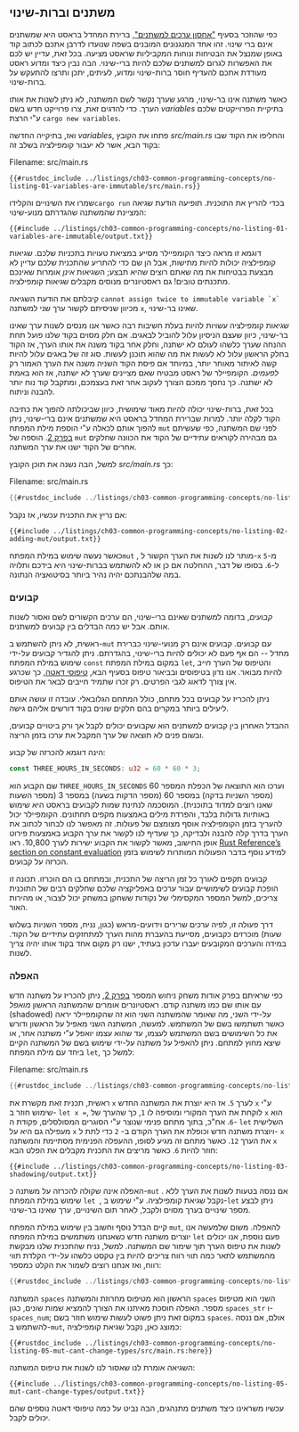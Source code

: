 ## משתנים וברות-שינוי

כפי שהוזכר בסעיף ["אחסון ערכים למשתנים"][storing-values-with-variables]<!-- ignore -->, ברירת המחדל בראסט היא שמשתנים אינם ברי שינוי. זהו אחד המנגנונים המובנים בשפה שנועדו לדרבן אתכם לכתוב קוד באופן שמנצל את הבטיחות ונוחות המקביליות שראסט מציעה. בכל זאת, עדיין יש לכם את האפשרות לגרום למשתנים שלכם להיות ברי-שינוי. הבה נבין כיצד ומדוע ראסט מעודדת אתכם להעדיף חוסר ברות-שינוי ומדוע, לעיתים, יתכן ותרצו להתעקש על ברות-שינוי.

כאשר משתנה אינו בר-שינוי, מרגע שערך נקשר לשם המשתנה, לא ניתן לשנות את אותו הערך. כדי להדגים זאת, צרו פרוייקט חדש בשם _variables_ בתיקיית הפרוייקטים שלכם ע"י הרצת `cargo new variables`.

ואז, בתיקייה החדשה _variables_, פתחו את הקובץ _src/main.rs_ והחליפו את הקוד שבו בקוד הבא, אשר לא יעבור קומפילציה בשלב זה:

<span class="filename">Filename: src/main.rs</span>

```rust,ignore,does_not_compile
{{#rustdoc_include ../listings/ch03-common-programming-concepts/no-listing-01-variables-are-immutable/src/main.rs}}
```

שמרו את השינויים והקלידו`cargo run` בכדי להריץ את התוכנית. תופיעה הודעת שגיאה המציינת שהמשתנה שהגדרתם מנוע-שינוי:

```console
{{#include ../listings/ch03-common-programming-concepts/no-listing-01-variables-are-immutable/output.txt}}
```

דוגמא זו מראה כיצד הקומפיילר מסייע במציאת טעויות בתכניות שלכם. שגיאות קומפילציה יכולות להיות מתישות, אבל הן שם כדי להתריע שהתכנית שלכם עדיין לא מבצעת בבטיחות את מה שאתם רוצים שהיא תבצע; השגיאות _אינן_ אומרות שאינכם מתכנתים טובים! גם ראסטיונרים מנוסים מקבלים שגיאות קומפילציה.

קיבלתם את הודעת השגיאה `` cannot assign twice to immutable variable `x` `` מכיוון שניסיתם לקשור ערך שני למשתנה `x`, שאינו בר-שינוי.

שגיאות קומפילציה עשויות להיות בעלת חשיבות רבה כאשר אנו מנסים לשנות ערך שאינו בר-שינוי, כיוון שעצם הניסיון עלול להוביל לבאגים. אם חלק מסוים בקוד שלנו פועל תחת ההנחה שערך כלשהו לעולם לא ישתנה, וחלק אחר בקוד משנה את אותו הערך, אז הקוד בחלק הראשון עלול לא לעשות את מה שהוא תוכנן לעשות. סוג זה של באגים עלול להיות קשה לאיתור מאוחר יותר, במיוחד אם פיסת הקוד השניה משנה את הערך האמור רק _לפעמים_. הקומפיילר של ראסט מבטיח שאם מציינים שערך לא ישתנה, אז הוא באמת לא ישתנה. כך נחסך ממכם הצורך לעקוב אחר זאת בעצמכם, ומתקבל קוד נוח יותר להבנה וניתוח.

בכל זאת, ברות-שינוי יכולה להיות מאוד שימושית, כיוון שביכולתה להפוך את כתיבה הקוד לקלה יותר. למרות שברירת המחדל בראסט היא שמשתנים אינם ברי-שינוי, ניתן להפוך אותם לכאלה ע"י הוספת מילת המפתח `mut` לפני שם המשתנה, כפי שעשיתם [בפרק 2][storing-values-with-variables]<!-- ignore -->. הוספה של `mut` גם מבהירה לקוראים עתידיים של הקוד את הכוונה שחלקים אחרים של הקוד ישנו את ערך המשתנה.

למשל, הבה נשנה את תוכן הקובץ _src/main.rs_ כך:

<span class="filename">Filename: src/main.rs</span>

```rust
{{#rustdoc_include ../listings/ch03-common-programming-concepts/no-listing-02-adding-mut/src/main.rs}}
```

אם נריץ את התכנית עכשיו, אז נקבל:

```console
{{#include ../listings/ch03-common-programming-concepts/no-listing-02-adding-mut/output.txt}}
```

כאשר נעשה שימוש במילת המפתח`mut` , מותר לנו לשנות את הערך הקשור ל-`x` מ-`5` ל-`6`. בסופו של דבר, ההחלטה אם כן או לא להשתמש בברות-שינוי היא בידכם ותלויה במה שלהבנתכם יהיה נהיר ביותר בסיטואציה הנתונה.

### קבועים

_קבועים_, בדומה למשתנים שאינם ברי-שינוי, הם ערכים הקשורים לשם ואסור לשנות אותם. אבל יש כמה הבדלים בין קבועים למשתנים.

ראשית, לא ניתן להשתמש ב-`mut` עם קבועים. קבועים אינם רק מנועי-שינוי כברירת מחדל -- הם אף פעם לא יכולים להיות ברי-שינוי, בהגדרתם. ניתן להגדיר קבועים על-ידי שימוש במילת המפתח `const` במקום במילת המפתח `let`, והטיפוס של הערך _חייב_ להיות מבואר. אנו נדון בטיפוסים ובביאור טיפוס בסעיף הבא, [טיפוסי דאטה][data-types]<!-- ignore -->, כך שכרגע אין צורך לדאוג לגבי הפרטים. רק זכרו שתמיד חייבים לבאר את הטיפוס.

ניתן להכריז על קבועים בכל מתחם, כולל המתחם הגלובאלי. עובדה זו עושה אותם ליעילים ביותר במקרים בהם חלקים שונים בקוד דורשים אליהם גישה.

ההבדל האחרון בין קבועים למשתנים הוא שקבועים יכולים לקבל אך ורק ביטויים קבועים, ובשום פנים לא תוצאה של ערך המקבל את ערכו בזמן הריצה.

הינה דוגמא להכרזה של קבוע:

```rust
const THREE_HOURS_IN_SECONDS: u32 = 60 * 60 * 3;
```

שם הקבוע הוא `THREE_HOURS_IN_SECONDS` וערכו הוא התוצאה של הכפלת המספר 60 (מספר השניות בדקה) במספר 60 (מספר הדקות בשעה) במספר 3 (מספר השעות שאנו רוצים למדוד בתוכנית). המוסכמה לנתינת שמות לקבועים בראסט היא שימוש באותיות גדולות בלבד, והפרדת מילים באמצעות מקפים תחתונים. הקומפיילר יכול להעריך בזמן הקומפילציה אוסף מצומצם של פעולות. זה מאפשר לנו לבחור לכתוב את הערך בדרך קלה להבנה ולבדיקה, כך שעדיף לנו לקשור את ערך הקבוע באמצעות פירוט אופן החישוב, מאשר לקשור את הקבוע ישירות לערך 10,800. ראו [Rust Reference’s section on constant evaluation][const-eval] למידע נוסף בדבר הפעולות המותרות לשימוש בזמן הכרזה על קבועים.

קבועים תקפים לאורך כל זמן הריצה של התכנית, ובמתחם בו הם הוכרזו. תכונה זו הופכת קבועים לשימושיים עבור ערכים באפליקציה שלכם שחלקים רבים של התוכנית צריכים, למשל המספר המקסימלי של נקודות ששחקן במשחק יכול לצבור, או מהירות האור.

דרך פעולה זו, לפיה ערכים שרירים וידועים-מראש (כגון, נניח, מספר השניות בשלוש שעות) מוכרזים כקבועים, מסייעת בהעברת מהות הערך למתחזקים עתידיים של הקוד. במידה והערכים המקובעים יעברו עדכון בעתיד, ישנו רק מקום אחד בקוד אותו יהיה צריך לשנות.

### האפלה

כפי שראיתם בפרק אודות משחק ניחוש המספר [בפרק 2]()<!-- ignore -->, ניתן להכריז על משתנה חדש עם אותו שם כמו משתנה קודם. ראסטיונרים אומרים שהמשתנה הראשון _מואפל_ (shadowed) על-ידי השני, מה שאומר שהמשתנה השני הוא זה שהקומפיילר יראה כאשר תשתמשו בשם של המשתמש. למעשה, המשתנה השני מאפיל על הראשון ודורש את כל השימושים בשם המשתמש לעצמו, עד שהוא עצמו יואפל ע"י משתנה אחר, או שיצא מחוץ למתחם. ניתן להאפיל על משתנה על-ידי שימוש בשם של המשתנה הקיים ביחד עם מילת המפתח `let`, למשל כך:

<span class="filename">Filename: src/main.rs</span>

```rust
{{#rustdoc_include ../listings/ch03-common-programming-concepts/no-listing-03-shadowing/src/main.rs}}
```

ראשית, תכנית זאת מקשרת את `x` לערך `5`. אז היא יוצרת את המשתנה החדש `x` ע"י שימוש חוזר ב- `let x =`, לוקחת את הערך המקורי ומוסיפה לו `1`, כך שהערך של `x` הוא `6`. אח"כ, בתוך מתחם פנימי שנוצר ע"י הסוגרים המסולסלים, פקודת ה- `let` השלישית מעפילה גם היא על `x` ויוצרת משתנה חדש וכופלת את הערך הקודם ב- `2` כדי לתת ל- `x` את הערך `12`. כאשר מתחם זה מגיע לסופו, ההעפלה הפנימית מסתיימת והמשתנה `x` חוזר להיות `6`. כאשר מריצים את התכנית מקבלים את הפלט הבא:

```console
{{#include ../listings/ch03-common-programming-concepts/no-listing-03-shadowing/output.txt}}
```

האפלה אינה שקולה להכרזה על משתנה כ-`mut` . אם ננסה בטעות לשנות את הערך ללא שימוש במילת המפתח `let `, נקבל שגיאת קומפילציה. ע"י שימוש ב-`let` ניתן לבצע מספר שינויים בערך מסוים ולקבל, לאחר תום השינויים, ערך שאינו בר-שינוי.

קיים הבדל נוסף וחשוב בין שימוש במילת המפתח `mut`, להאפלה. משום שלמעשה אנו יוצרים משתנה חדש כשאנחנו משתמשים במילת המפתח `let` פעם נוספת, אנו יכולים לשנות את טיפוס הערך תוך שימור שם המשתנה. למשל, נניח שהתכנית שלנו מבקשת מהמשתמש לתאר כמה תווי רווח צריכים להיות בין טקסט כלשהו על-ידי הקלדת תווי רווח, ואז אנחנו רוצים לשמור את הקלט כמספר:

```rust
{{#rustdoc_include ../listings/ch03-common-programming-concepts/no-listing-04-shadowing-can-change-types/src/main.rs:here}}
```

המשתנה `spaces` הראשון הוא מטיפוס מחרוזת והמשתנה `spaces` השני הוא מטיפוס מספר. האפלה חוסכת מאיתנו את הצורך להמציא שמות שונים, כגון `spaces_str` ו-`spaces_num`; במקום זאת ניתן פשוט לעשות שימוש חוזר בשם `spaces`. אולם, אם ננסה להשתמש ב-`mut`, כמוצג כאן, נקבל שגיאת קומפילציה:

```rust,ignore,does_not_compile
{{#rustdoc_include ../listings/ch03-common-programming-concepts/no-listing-05-mut-cant-change-types/src/main.rs:here}}
```

השגיאה אומרת לנו שאסור לנו לשנות את טיפוס המשתנה:

```console
{{#include ../listings/ch03-common-programming-concepts/no-listing-05-mut-cant-change-types/output.txt}}
```

עכשיו משראינו כיצד משתנים מתנהגים, הבה נביט על כמה טיפוסי דאטה נוספים שהם יכולים לקבל.

[comparing-the-guess-to-the-secret-number]: ch02-00-guessing-game-tutorial.html#comparing-the-guess-to-the-secret-number
[data-types]: ch03-02-data-types.html#data-types
[storing-values-with-variables]: ch02-00-guessing-game-tutorial.html#storing-values-with-variables
[const-eval]: ../reference/const_eval.html
